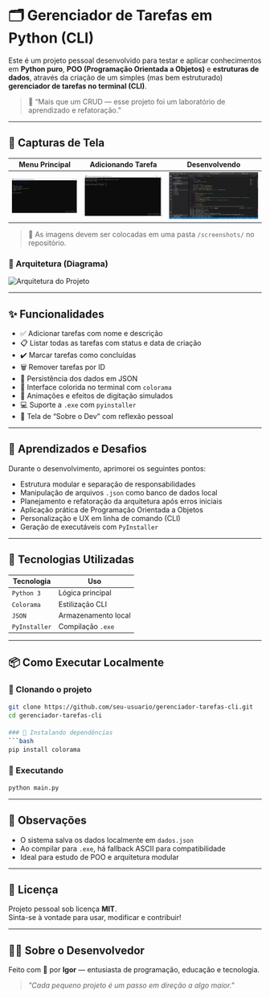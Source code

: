 # 🗂️ Gerenciador de Tarefas em Python (CLI)

Este é um projeto pessoal desenvolvido para testar e aplicar conhecimentos em **Python puro**, **POO (Programação Orientada a Objetos)** e **estruturas de dados**, através da criação de um simples (mas bem estruturado) **gerenciador de tarefas no terminal (CLI)**.

> 💬 “Mais que um CRUD — esse projeto foi um laboratório de aprendizado e refatoração.”

---

## 📸 Capturas de Tela

| Menu Principal | Adicionando Tarefa | Desenvolvendo |
|---------------|--------------------|----------------|
| ![Menu](./screenshots/menu.jpg) | ![Adicionar](./screenshots/adicionando_tarefa.jpg) | ![Dev](./screenshots/desenvolvendo.jpg) |

> 📁 As imagens devem ser colocadas em uma pasta `/screenshots/` no repositório.

### 🧱 Arquitetura (Diagrama)
![Arquitetura do Projeto](./arquitetura_do_projeto.jpg)

---

## ✨ Funcionalidades

- ✅ Adicionar tarefas com nome e descrição  
- 📋 Listar todas as tarefas com status e data de criação  
- ✔️ Marcar tarefas como concluídas  
- 🗑️ Remover tarefas por ID  
- 💾 Persistência dos dados em JSON  
- 🎨 Interface colorida no terminal com `colorama`  
- 💬 Animações e efeitos de digitação simulados  
- 💻 Suporte a `.exe` com `pyinstaller`  
- 👤 Tela de “Sobre o Dev” com reflexão pessoal  

---

## 🧠 Aprendizados e Desafios

Durante o desenvolvimento, aprimorei os seguintes pontos:

- Estrutura modular e separação de responsabilidades  
- Manipulação de arquivos `.json` como banco de dados local  
- Planejamento e refatoração da arquitetura após erros iniciais  
- Aplicação prática de Programação Orientada a Objetos  
- Personalização e UX em linha de comando (CLI)  
- Geração de executáveis com `PyInstaller`  

---

## 🔧 Tecnologias Utilizadas

| Tecnologia | Uso |
|------------|-----|
| `Python 3` | Lógica principal |
| `Colorama` | Estilização CLI |
| `JSON` | Armazenamento local |
| `PyInstaller` | Compilação `.exe` |

---

## 📦 Como Executar Localmente

### 🔹 Clonando o projeto
```bash
git clone https://github.com/seu-usuario/gerenciador-tarefas-cli.git
cd gerenciador-tarefas-cli

### 🔹 Instalando dependências
```bash
pip install colorama
```

### 🔹 Executando
```bash
python main.py
```

---

## 📌 Observações

- O sistema salva os dados localmente em `dados.json`
- Ao compilar para `.exe`, há fallback ASCII para compatibilidade
- Ideal para estudo de POO e arquitetura modular

---

## 📄 Licença

Projeto pessoal sob licença **MIT**.  
Sinta-se à vontade para usar, modificar e contribuir!

---

## 👨‍💻 Sobre o Desenvolvedor

Feito com 💙 por **Igor** — entusiasta de programação, educação e tecnologia.

> *"Cada pequeno projeto é um passo em direção a algo maior."*
